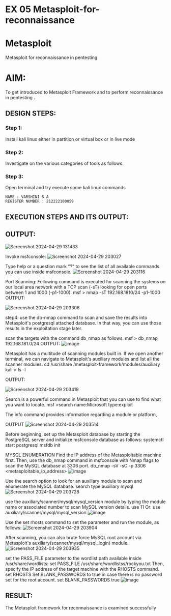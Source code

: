 # EX 05 Metasploit-for-reconnaissance
# Metasploit
Metasploit for reconnaissance in pentesting

# AIM:

To get introduced to Metasploit Framework and to  perform reconnaissance  in pentesting .

## DESIGN STEPS:

### Step 1:

Install kali linux either in partition or virtual box or in live mode

### Step 2:

Investigate on the various categories of tools as follows:

### Step 3:

Open terminal and try execute some kali linux commands
```
NAME : VARSHINI S A
REGISTER NUMBER : 212222100059
```

## EXECUTION STEPS AND ITS OUTPUT:


## OUTPUT:

![Screenshot 2024-04-29 131433](https://github.com/VARSHINI22009118/Metasploit-for-reconnaissance/assets/119401150/1b349fe1-e13a-4747-8e88-ec4c2e8737e7)


Invoke msfconsole:
![Screenshot 2024-04-29 203027](https://github.com/VARSHINI22009118/Metasploit-for-reconnaissance/assets/119401150/e9b02966-ae14-4627-b34a-16c860525c57)


Type help or a question mark "?" to see the list of all available commands you can use inside msfconsole.
![Screenshot 2024-04-29 203116](https://github.com/VARSHINI22009118/Metasploit-for-reconnaissance/assets/119401150/31c45e29-d12b-4456-be2b-e08f48902181)


Port Scanning:
Following command is executed for scanning the systems on our local area network with a TCP scan (-sT) looking for open ports between 1 and 1000 (-p1-1000). msf > nmap -sT 192.168.1810/24 -p1-1000
OUTPUT:

![Screenshot 2024-04-29 203306](https://github.com/VARSHINI22009118/Metasploit-for-reconnaissance/assets/119401150/6b690a88-0b7e-4877-a71c-76880596c60c)

step4: use the db-nmap command to scan and save the results into Metasploit's postgresql attached database. In that way, you can use those results in the exploitation stage later.

scan the targets with the command db_nmap as follows. msf > db_nmap 192.168.181.0/24
OUTPUT:
![image](https://github.com/VARSHINI22009118/Metasploit-for-reconnaissance/assets/119401150/545d851d-21c0-48ec-b338-cb4b7860ce8f)


Metasploit has a multitude of scanning modules built in. If we open another terminal, we can navigate to Metasploit's auxiliary modules and list all the scanner modules. cd /usr/share /metasploit-framework/modules/auxiliary kali > ls -l

OUTPUT:

![Screenshot 2024-04-29 203419](https://github.com/VARSHINI22009118/Metasploit-for-reconnaissance/assets/119401150/1b40499a-2dc9-45d5-9d59-6a056d159ab2)


Search is a powerful command in Metasploit that you can use to find what you want to locate. msf >search name:Microsoft type:exploit

The info command provides information regarding a module or platform,

OUTPUT
![Screenshot 2024-04-29 203514](https://github.com/VARSHINI22009118/Metasploit-for-reconnaissance/assets/119401150/21dc46ee-dad7-40be-9c2d-c6aaf31aea28)

Before beginning, set up the Metasploit database by starting the PostgreSQL server and initialize msfconsole database as follows: systemctl start postgresql msfdb init

MYSQL ENUMERATION
Find the IP address of the Metasploitable machine first. Then, use the db_nmap command in msfconsole with Nmap flags to scan the MySQL database at 3306 port. db_nmap -sV -sC -p 3306 <metasploitable_ip_address>
![image](https://github.com/VARSHINI22009118/Metasploit-for-reconnaissance/assets/119401150/ad1f90d9-7714-4308-a83e-6f3afb2f67f8)

Use the search option to look for an auxiliary module to scan and enumerate the MySQL database. search type:auxiliary mysql
![Screenshot 2024-04-29 203728](https://github.com/VARSHINI22009118/Metasploit-for-reconnaissance/assets/119401150/060d163a-f25c-4c5f-8be6-38c995827a3d)

use the auxiliary/scanner/mysql/mysql_version module by typing the module name or associated number to scan MySQL version details. use 11 Or: use auxiliary/scanner/mysql/mysql_version
![image](https://github.com/VARSHINI22009118/Metasploit-for-reconnaissance/assets/119401150/cc5033cd-d632-4a55-840c-03a6dcca960d)

Use the set rhosts command to set the parameter and run the module, as follows:
![Screenshot 2024-04-29 203904](https://github.com/VARSHINI22009118/Metasploit-for-reconnaissance/assets/119401150/6736dac8-6c02-4938-bd73-184a719073e7)

After scanning, you can also brute force MySQL root account via Metasploit's auxiliary(scanner/mysql/mysql_login) module.
![Screenshot 2024-04-29 203935](https://github.com/VARSHINI22009118/Metasploit-for-reconnaissance/assets/119401150/1e9c2f51-df9a-46a5-8a21-f03c5e3fd0d8)

set the PASS_FILE parameter to the wordlist path available inside /usr/share/wordlists: set PASS_FILE /usr/share/wordlistss/rockyou.txt Then, specify the IP address of the target machine with the RHOSTS command. set RHOSTS Set BLANK_PASSWORDS to true in case there is no password set for the root account. set BLANK_PASSWORDS true
![image](https://github.com/VARSHINI22009118/Metasploit-for-reconnaissance/assets/119401150/24714efb-cd0b-407a-8f54-ce50cfcbe127)



## RESULT:
The Metasploit framework for reconnaissance is  examined successfully
